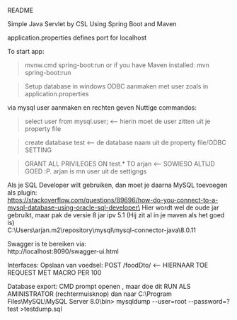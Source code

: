 README

Simple Java Servlet by CSL
Using Spring Boot and Maven

application.properties defines port for localhost

To start app:
>mvnw.cmd spring-boot:run
or if you have Maven installed:
>mvn spring-boot:run


> Setup database
 in windows ODBC aanmaken met user zoals in application.properties
 
 via mysql user aanmaken en rechten geven
 Nuttige commandos:
 > select user from mysql.user; <-- hierin moet de user zitten uit je property file

 > create database test <-- de database naam uit de property file/ODBC SETTING
 
 > GRANT ALL PRIVILEGES ON test.* TO arjan <-- SOWIESO ALTIJD GOED :P. arjan is mn user uit de settigngs
 
 
 Als je SQL Developer wilt gebruiken, dan moet je daarna MySQL toevoegen als plugin:\
 https://stackoverflow.com/questions/89696/how-do-you-connect-to-a-mysql-database-using-oracle-sql-developer\
Hier wordt wel de oude jar gebruikt, maar pak de versie 8 jar ipv 5.1 (Hij zit al in je maven als het goed is)\
C:\Users\arjan\.m2\repository\mysql\mysql-connector-java\8.0.11

Swagger is te bereiken via:\
http://localhost:8090/swagger-ui.html

Interfaces:
Opslaan van voedsel:
POST /foodDto/<Naam voedsel> <-- HIERNAAR TOE REQUEST MET MACRO PER 100

Database export:
CMD prompt openen , maar doe dit RUN ALS AMINISTRATOR (rechtermuisknop)
dan naar 
C:\Program Files\MySQL\MySQL Server 8.0\bin>
mysqldump --user=root --password=? test >testdump.sql

